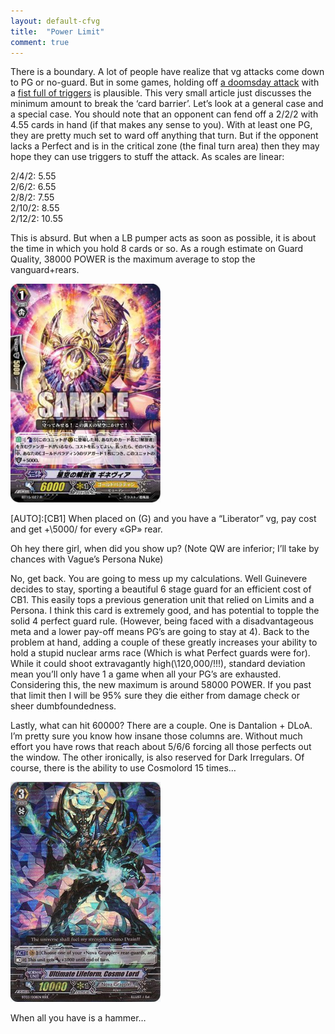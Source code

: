 ```yaml
---
layout: default-cfvg
title:  "Power Limit"
comment: true
---
```


<p>There is a boundary. A lot of people have realize that vg attacks come down to PG or no-guard. But in some games, holding off <a href="http://cardfight.wikia.com/wiki/Armor_Break_Dragon">a doomsday attack</a> with a <a href="http://cardfight.wikia.com/wiki/Blue_Storm_Supreme_Dragon,_Glory_Maelstrom">fist full of triggers</a> is plausible. This very small article just discusses the minimum amount to break the &#8216;card barrier&#8217;. Let&#8217;s look at a general case and a special case. You should note that an opponent can fend off a 2/2/2 with 4.55 cards in hand (if that makes any sense to you). With at least one PG, they are pretty much set to ward off anything that turn. But if the opponent lacks a Perfect and is in the critical zone (the final turn area) then they may hope they can use triggers to stuff the attack.<!-- more --> As scales are linear:</p>
<p>2/4/2: 5.55<br />
2/6/2: 6.55<br />
2/8/2: 7.55<br />
2/10/2: 8.55<br />
2/12/2: 10.55</p>
<p>This is absurd. But when a LB pumper acts as soon as possible, it is about the time in which you hold 8 cards or so. As a rough estimate on Guard Quality, 38000 POWER is the maximum average to stop the vanguard+rears.</p>

![Starry Skies Liberator, Guinevere](/cfvg/image/bt15-027.png)

<p>[AUTO]:[CB1] When placed on (G) and you have a &#8220;Liberator&#8221; vg, pay cost and get +\5000/ for every «GP» rear.</p>
<p>Oh hey there girl, when did you show up? (Note QW are inferior; I&#8217;ll take by chances with Vague&#8217;s Persona Nuke)</p>
<p>No, get back. You are going to mess up my calculations. Well Guinevere decides to stay, sporting a beautiful 6 stage guard for an efficient cost of CB1. This easily tops a previous generation unit that relied on Limits and a Persona. I think this card is extremely good, and has potential to topple the solid 4 perfect guard rule. (However, being faced with a disadvantageous meta and a lower pay-off means PG&#8217;s are going to stay at 4). Back to the problem at hand, adding a couple of these greatly increases your ability to hold a stupid nuclear arms race (Which is what Perfect guards were for). While it could shoot extravagantly high(\120,000/!!!), standard deviation mean you&#8217;ll only have 1 a game when all your PG&#8217;s are exhausted. Considering this, the new maximum is around 58000 POWER. If you past that limit then I will be 95% sure they die either from damage check or sheer dumbfoundedness.</p>
<p>Lastly, what can hit 60000? There are a couple. One is Dantalion + DLoA. I&#8217;m pretty sure you know how insane those columns are. Without much effort you have rows that reach about 5/6/6 forcing all those perfects out the window. The other ironically, is also reserved for Dark Irregulars. Of course, there is the ability to use Cosmolord 15 times&#8230;</p>

![Ultimate Lifeform, Cosmo Lord](/cfvg/image/bt03-008.jpg)

When all you have is a hammer&#8230;<i class="fa fa-stop"></i>